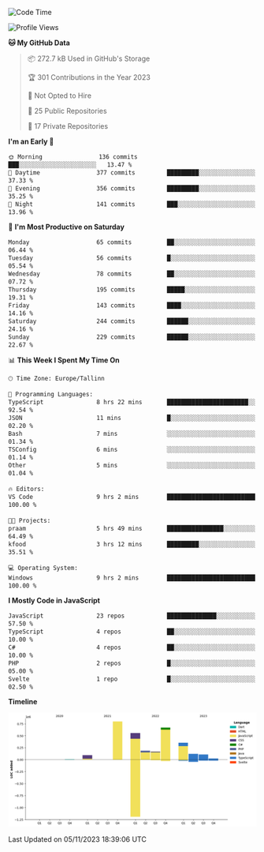 <!--START_SECTION:waka-->
![Code Time](http://img.shields.io/badge/Code%20Time-441%20hrs%2038%20mins-blue)

![Profile Views](http://img.shields.io/badge/Profile%20Views-0-blue)

**🐱 My GitHub Data** 

> 📦 272.7 kB Used in GitHub's Storage 
 > 
> 🏆 301 Contributions in the Year 2023
 > 
> 🚫 Not Opted to Hire
 > 
> 📜 25 Public Repositories 
 > 
> 🔑 17 Private Repositories 
 > 
**I'm an Early 🐤** 

```text
🌞 Morning                136 commits         ███░░░░░░░░░░░░░░░░░░░░░░   13.47 % 
🌆 Daytime                377 commits         █████████░░░░░░░░░░░░░░░░   37.33 % 
🌃 Evening                356 commits         █████████░░░░░░░░░░░░░░░░   35.25 % 
🌙 Night                  141 commits         ███░░░░░░░░░░░░░░░░░░░░░░   13.96 % 
```
📅 **I'm Most Productive on Saturday** 

```text
Monday                   65 commits          ██░░░░░░░░░░░░░░░░░░░░░░░   06.44 % 
Tuesday                  56 commits          █░░░░░░░░░░░░░░░░░░░░░░░░   05.54 % 
Wednesday                78 commits          ██░░░░░░░░░░░░░░░░░░░░░░░   07.72 % 
Thursday                 195 commits         █████░░░░░░░░░░░░░░░░░░░░   19.31 % 
Friday                   143 commits         ████░░░░░░░░░░░░░░░░░░░░░   14.16 % 
Saturday                 244 commits         ██████░░░░░░░░░░░░░░░░░░░   24.16 % 
Sunday                   229 commits         ██████░░░░░░░░░░░░░░░░░░░   22.67 % 
```


📊 **This Week I Spent My Time On** 

```text
🕑︎ Time Zone: Europe/Tallinn

💬 Programming Languages: 
TypeScript               8 hrs 22 mins       ███████████████████████░░   92.54 % 
JSON                     11 mins             █░░░░░░░░░░░░░░░░░░░░░░░░   02.20 % 
Bash                     7 mins              ░░░░░░░░░░░░░░░░░░░░░░░░░   01.34 % 
TSConfig                 6 mins              ░░░░░░░░░░░░░░░░░░░░░░░░░   01.14 % 
Other                    5 mins              ░░░░░░░░░░░░░░░░░░░░░░░░░   01.04 % 

🔥 Editors: 
VS Code                  9 hrs 2 mins        █████████████████████████   100.00 % 

🐱‍💻 Projects: 
praam                    5 hrs 49 mins       ████████████████░░░░░░░░░   64.49 % 
kfood                    3 hrs 12 mins       █████████░░░░░░░░░░░░░░░░   35.51 % 

💻 Operating System: 
Windows                  9 hrs 2 mins        █████████████████████████   100.00 % 
```

**I Mostly Code in JavaScript** 

```text
JavaScript               23 repos            ██████████████░░░░░░░░░░░   57.50 % 
TypeScript               4 repos             ██░░░░░░░░░░░░░░░░░░░░░░░   10.00 % 
C#                       4 repos             ██░░░░░░░░░░░░░░░░░░░░░░░   10.00 % 
PHP                      2 repos             █░░░░░░░░░░░░░░░░░░░░░░░░   05.00 % 
Svelte                   1 repo              █░░░░░░░░░░░░░░░░░░░░░░░░   02.50 % 
```



**Timeline**

![Lines of Code chart](https://raw.githubusercontent.com/Piilu/Piilu/main/assets/bar_graph.png)


 Last Updated on 05/11/2023 18:39:06 UTC
<!--END_SECTION:waka-->